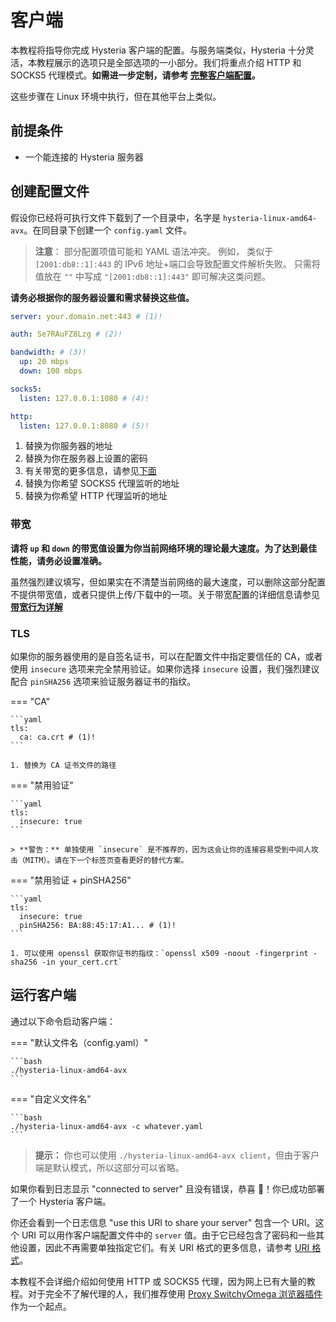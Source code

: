 # 客户端

本教程将指导你完成 Hysteria 客户端的配置。与服务端类似，Hysteria 十分灵活，本教程展示的选项只是全部选项的一小部分。我们将重点介绍 HTTP 和 SOCKS5 代理模式。**如需进一步定制，请参考 [完整客户端配置](../advanced/Full-Client-Config.md)。**

这些步骤在 Linux 环境中执行，但在其他平台上类似。

## 前提条件

- 一个能连接的 Hysteria 服务器

## 创建配置文件

假设你已经将可执行文件下载到了一个目录中，名字是 `hysteria-linux-amd64-avx`。在同目录下创建一个 `config.yaml` 文件。

> **注意**： 部分配置项值可能和 YAML 语法冲突。 例如， 类似于 `[2001:db8::1]:443` 的 IPv6 地址+端口会导致配置文件解析失败。 只需将值放在 `""` 中写成 `"[2001:db8::1]:443"` 即可解决这类问题。

**请务必根据你的服务器设置和需求替换这些值。**

```yaml
server: your.domain.net:443 # (1)!

auth: Se7RAuFZ8Lzg # (2)!

bandwidth: # (3)!
  up: 20 mbps
  down: 100 mbps

socks5:
  listen: 127.0.0.1:1080 # (4)!

http:
  listen: 127.0.0.1:8080 # (5)!
```

1. 替换为你服务器的地址
2. 替换为你在服务器上设置的密码
3. 有关带宽的更多信息，请参见[下面](#_4)
4. 替换为你希望 SOCKS5 代理监听的地址
5. 替换为你希望 HTTP 代理监听的地址

### 带宽

**请将 `up` 和 `down` 的带宽值设置为你当前网络环境的理论最大速度。为了达到最佳性能，请务必设置准确。**

虽然强烈建议填写，但如果实在不清楚当前网络的最大速度，可以删除这部分配置不提供带宽值，或者只提供上传/下载中的一项。关于带宽配置的详细信息请参见 **[带宽行为详解](../advanced/Full-Server-Config.md#_6)**

### TLS

如果你的服务器使用的是自签名证书，可以在配置文件中指定要信任的 CA，或者使用 `insecure` 选项来完全禁用验证。如果你选择 `insecure` 设置，我们强烈建议配合 `pinSHA256` 选项来验证服务器证书的指纹。

=== "CA"

    ```yaml
    tls:
      ca: ca.crt # (1)!
    ```

    1. 替换为 CA 证书文件的路径

=== "禁用验证"

    ```yaml
    tls:
      insecure: true
    ```

    > **警告：** 单独使用 `insecure` 是不推荐的，因为这会让你的连接容易受到中间人攻击（MITM）。请在下一个标签页查看更好的替代方案。

=== "禁用验证 + pinSHA256"

    ```yaml
    tls:
      insecure: true
      pinSHA256: BA:88:45:17:A1... # (1)!
    ```

    1. 可以使用 openssl 获取你证书的指纹：`openssl x509 -noout -fingerprint -sha256 -in your_cert.crt`

## 运行客户端

通过以下命令启动客户端：

=== "默认文件名（config.yaml）"

    ```bash
    ./hysteria-linux-amd64-avx
    ```

=== "自定义文件名"

    ```bash
    ./hysteria-linux-amd64-avx -c whatever.yaml
    ```

> **提示：** 你也可以使用 `./hysteria-linux-amd64-avx client`，但由于客户端是默认模式，所以这部分可以省略。

如果你看到日志显示 "connected to server" 且没有错误，恭喜 🎉！你已成功部署了一个 Hysteria 客户端。

你还会看到一个日志信息 "use this URI to share your server" 包含一个 URI。这个 URI 可以用作客户端配置文件中的 `server` 值。由于它已经包含了密码和一些其他设置，因此不再需要单独指定它们。有关 URI 格式的更多信息，请参考 [URI 格式](../developers/URI-Scheme.md)。

本教程不会详细介绍如何使用 HTTP 或 SOCKS5 代理，因为网上已有大量的教程。对于完全不了解代理的人，我们推荐使用 [Proxy SwitchyOmega 浏览器插件](https://chrome.google.com/webstore/detail/proxy-switchyomega/padekgcemlokbadohgkifijomclgjgif) 作为一个起点。
